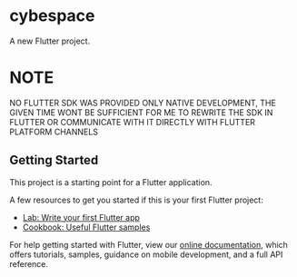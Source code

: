 # cybespace

A new Flutter project.

# NOTE
 NO FLUTTER SDK WAS PROVIDED ONLY NATIVE DEVELOPMENT, THE GIVEN TIME WONT BE SUFFICIENT FOR ME TO REWRITE THE SDK IN FLUTTER OR COMMUNICATE WITH IT DIRECTLY WITH FLUTTER PLATFORM CHANNELS

## Getting Started

This project is a starting point for a Flutter application.

A few resources to get you started if this is your first Flutter project:

- [Lab: Write your first Flutter app](https://flutter.dev/docs/get-started/codelab)
- [Cookbook: Useful Flutter samples](https://flutter.dev/docs/cookbook)

For help getting started with Flutter, view our
[online documentation](https://flutter.dev/docs), which offers tutorials,
samples, guidance on mobile development, and a full API reference.
